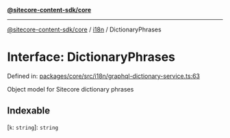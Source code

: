 [**@sitecore-content-sdk/core**](../../README.md)

***

[@sitecore-content-sdk/core](../../README.md) / [i18n](../README.md) / DictionaryPhrases

# Interface: DictionaryPhrases

Defined in: [packages/core/src/i18n/graphql-dictionary-service.ts:63](https://github.com/Sitecore/xmc-jss-dev/blob/f62fda45ad3407dd6bbe9ef6536a99934293651e/packages/core/src/i18n/graphql-dictionary-service.ts#L63)

Object model for Sitecore dictionary phrases

## Indexable

\[`k`: `string`\]: `string`
